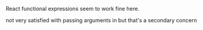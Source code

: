 React functional expressions seem to work fine here.

not very satisfied with passing arguments in but that's a secondary concern
